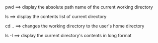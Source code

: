 pwd ==> display the absolute path name of the current working directory

ls ==> display the contents list of current directory

cd .. ==> changes the working directory to the user's home directory

ls -l ==> display the current directory's contents in long format

